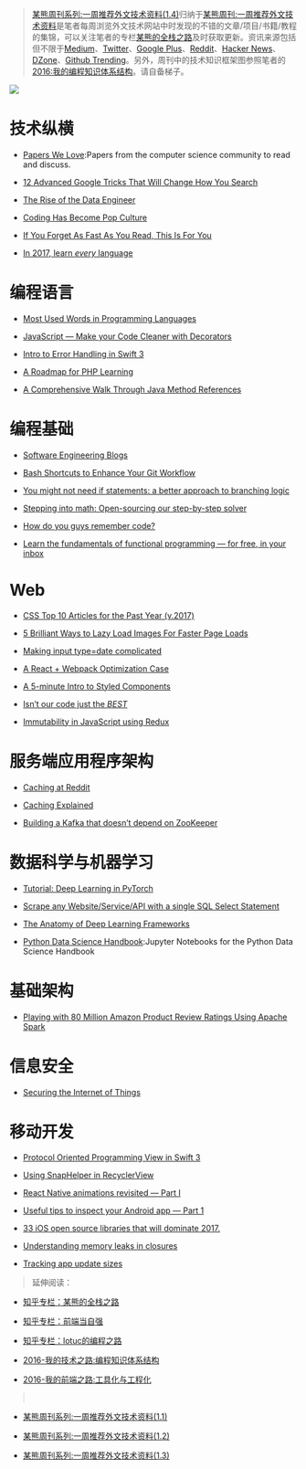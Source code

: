 ﻿
> [某熊周刊系列:一周推荐外文技术资料(1.4)](https://zhuanlan.zhihu.com/p/25017944)归纳于[某熊周刊:一周推荐外文技术资料](https://github.com/wxyyxc1992/Coder-Knowledge-Graph/tree/master/Weekly)是笔者每周浏览外文技术网站中时发现的不错的文章/项目/书籍/教程的集锦，可以关注笔者的专栏[某熊的全栈之路](https://zhuanlan.zhihu.com/wxyyxc1992)及时获取更新。资讯来源包括但不限于[Medium](https://medium.com/)、[Twitter](https://twitter.com/)、[Google Plus](https://plus.google.com/)、[Reddit](https://www.reddit.com/)、[Hacker News](https://news.ycombinator.com/)、[DZone](https://dzone.com/)、[Github Trending](https://github.com/trending)。另外，周刊中的技术知识框架图参照笔者的[2016:我的编程知识体系结构](https://zhuanlan.zhihu.com/p/24476917?refer=wxyyxc1992)。请自备梯子。


![](https://coding.net/u/hoteam/p/Cache/git/raw/master/2017/1/2/075AB14B-09E7-4BB7-B59D-D1DE13B1E571.png)


# 技术纵横



- [Papers We Love](https://github.com/papers-we-love/papers-we-love):Papers from the computer science community to read and discuss.


- [12 Advanced Google Tricks That Will Change How You Search](https://medium.com/marketing-and-entrepreneurship/12-advanced-google-tricks-that-will-change-how-you-search-c29446fd0073#.144zuemij)

- [The Rise of the Data Engineer](https://medium.com/@maximebeauchemin/the-rise-of-the-data-engineer-91be18f1e603#.54fowndni) 

- [Coding Has Become Pop Culture](https://hackernoon.com/coding-has-become-a-pop-culture-939100f84b0c#.jb3bo0846) 

- [If You Forget As Fast As You Read, This Is For You](https://betterhumans.coach.me/if-you-forget-as-fast-as-you-read-this-is-for-you-afe1aaf04b7d#.w4s4gcrox) 

- [In 2017, learn *every* language](https://blog.bradfieldcs.com/in-2017-learn-every-language-59b11f68eee#.nt50pzee5)


# 编程语言



- [Most Used Words in Programming Languages](https://anvaka.github.io/common-words/#?lang=js) 

- [JavaScript — Make your Code Cleaner with Decorators](https://medium.com/@NetanelBasal/javascript-make-your-code-cleaner-with-decorators-d34fc72af947#.ad2ykevu5) 

- [Intro to Error Handling in Swift 3](https://medium.com/ios-geek-community/intro-to-error-handling-in-swift-3-edb2ce6a6668#.k8f98y9yy) 

- [A Roadmap for PHP Learning](https://medium.com/@mattburgess/a-roadmap-for-php-learning-e7071b528424#.60x3yck2d)

- [A Comprehensive Walk Through Java Method References](https://dzone.com/articles/a-comprehensive-walk-over-java-method-references) 


# 编程基础

- [Software Engineering Blogs](https://github.com/kilimchoi/engineering-blogs)

- [Bash Shortcuts to Enhance Your Git Workflow](https://medium.freecodecamp.com/bash-shortcuts-to-enhance-your-git-workflow-5107d64ea0ff#.mycv3z6pa) 

- [You might not need if statements: a better approach to branching logic](https://hackernoon.com/you-might-not-need-if-statements-a-better-approach-to-branching-logic-59b4f877697f#.pnmxdconp) 

- [Stepping into math: Open-sourcing our step-by-step solver](https://blog.socratic.org/stepping-into-math-open-sourcing-our-step-by-step-solver-9b5da066ae36#.6bt7wr11o)

- [How do you guys remember code?](https://www.reddit.com/r/learnprogramming/comments/5pgq5r/how_do_you_guys_remember_code/) 

- [Learn the fundamentals of functional programming — for free, in your inbox](https://medium.freecodecamp.com/learning-the-fundamentals-of-functional-programming-425c9fd901c6#.rlhebquuo) 


# Web

- [CSS Top 10 Articles for the Past Year (v.2017)](https://medium.mybridge.co/css-top-10-articles-for-the-past-year-v-2017-e5f4a1ee30f8?source=reading_list---------17-2---------) 

- [5 Brilliant Ways to Lazy Load Images For Faster Page Loads](http://blog.dynamicdrive.com/5-brilliant-ways-to-lazy-load-images-for-faster-page-loads/) 

- [Making input type=date complicated](https://medium.com/samsung-internet-dev/making-input-type-date-complicated-a544fd27c45a#.ipm77phyj)

- [A React + Webpack Optimization Case](https://medium.com/@kudochien/a-react-webpack-optimization-case-27da392fb3ec#.wuwtvb7vq) 

- [A 5-minute Intro to Styled Components](https://medium.freecodecamp.com/a-5-minute-intro-to-styled-components-41f40eb7cd55#.pmezoo9qf) 

- [Isn’t our code just the *BEST*](https://medium.com/bumpers/isnt-our-code-just-the-best-f028a78f33a9#.8l8u7xmkc) 

- [Immutability in JavaScript using Redux](https://www.toptal.com/javascript/immutability-in-javascript-using-redux)


# 服务端应用程序架构



- [Caching at Reddit](https://redditblog.com/2017/01/17/caching-at-reddit/) 

- [Caching Explained](https://cachingexplained.com/#caching-explained)

- [Building a Kafka that doesn’t depend on ZooKeeper](https://medium.com/the-hoard/building-a-kafka-that-doesnt-depend-on-zookeeper-2c4701b6e961#.wsyo3nnyy)


# 数据科学与机器学习



- [Tutorial: Deep Learning in PyTorch](http://iamtrask.github.io/2017/01/15/pytorch-tutorial/) 

- [Scrape any Website/Service/API with a single SQL Select Statement](https://hackernoon.com/scrape-any-website-service-api-with-a-single-sql-select-statement-8d60be1e9a49#.qk9dmtpdv)

- [The Anatomy of Deep Learning Frameworks](https://medium.com/@gokul_uf/the-anatomy-of-deep-learning-frameworks-46e2a7af5e47#.v68wm4ltw) 

- [Python Data Science Handbook](https://github.com/jakevdp/PythonDataScienceHandbook):Jupyter Notebooks for the Python Data Science Handbook



# 基础架构

- [Playing with 80 Million Amazon Product Review Ratings Using Apache Spark](http://minimaxir.com/2017/01/amazon-spark/) 


# 信息安全

- [Securing the Internet of Things](https://iot-for-all.com/securing-the-internet-of-things-cd478d87ab92#.1qlub260s)


# 移动开发

- [Protocol Oriented Programming View in Swift 3](https://medium.com/ios-geek-community/protocol-oriented-programming-view-in-swift-3-8bcb3305c427#.2jk68w2sk) 

- [Using SnapHelper in RecyclerView](https://blog.mindorks.com/using-snaphelper-in-recyclerview-fc616b6833e8?source=reading_list---------54-1---------)

- [React Native animations revisited — Part I](https://blog.callstack.io/react-native-animations-revisited-part-i-783143d4884#.4tywterbm) 

- [Useful tips to inspect your Android app — Part 1](https://medium.com/freenet-engineering/useful-tips-to-inspect-your-android-app-part-1-34415239e91a#.4ft9uc743) 

- [33 iOS open source libraries that will dominate 2017.](https://medium.com/app-coder-io/33-ios-open-source-libraries-that-will-dominate-2017-4762cf3ce449#.rnux26lgd) 

- [Understanding memory leaks in closures](https://medium.com/compileswift/understanding-memory-leaks-in-closures-48207214cba#.p9xaigne4)

- [Tracking app update sizes](https://medium.com/google-developers/tracking-app-update-sizes-1a1f57634f7b#.lv0ymtwry)



> 延伸阅读：
> 
- [知乎专栏：某熊的全栈之路](https://zhuanlan.zhihu.com/wxyyxc1992)
> 
- [知乎专栏：前端当自强](https://zhuanlan.zhihu.com/c_67532981)
> 
- [知乎专栏：lotuc的编程之路](https://zhuanlan.zhihu.com/lotuc)
> 
- [2016-我的技术之路:编程知识体系结构](https://zhuanlan.zhihu.com/p/24476917?refer=wxyyxc1992)
> 
- [2016-我的前端之路:工具化与工程化](https://zhuanlan.zhihu.com/p/24575395?refer=wxyyxc1992) 
> 
- [某熊周刊系列:一周推荐外文技术资料(1.1)](https://zhuanlan.zhihu.com/p/24739573)
> 
- [某熊周刊系列:一周推荐外文技术资料(1.2)](https://zhuanlan.zhihu.com/p/24840980)
> 
- [某熊周刊系列:一周推荐外文技术资料(1.3)](https://zhuanlan.zhihu.com/p/24940337)

